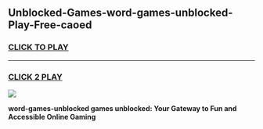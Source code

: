 
## Unblocked-Games-word-games-unblocked-Play-Free-caoed
<h3>
<a href="https://premium76.site?title=word-games-unblocked&ref=23A">CLICK TO PLAY</a></h3>
<hr>

<h3>
<a href="https://premium76.site?title=word-games-unblocked&ref=23A">CLICK 2 PLAY</a>
  
</h3>

<a href="https://premium76.site?title=word-games-unblocked&ref=23A"><img src="https://clearcache.store/games.png"></a>


**word-games-unblocked games unblocked: Your Gateway to Fun and Accessible Online Gaming**
